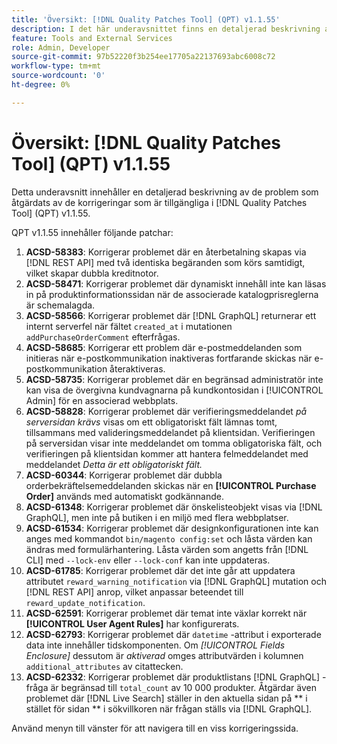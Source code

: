 ```yaml
---
title: 'Översikt: [!DNL Quality Patches Tool] (QPT) v1.1.55'
description: I det här underavsnittet finns en detaljerad beskrivning av de problem som åtgärdats av de korrigeringar som finns i  [!DNL Quality Patches Tool] (QPT) v1.1.55.
feature: Tools and External Services
role: Admin, Developer
source-git-commit: 97b52220f3b254ee17705a22137693abc6008c72
workflow-type: tm+mt
source-wordcount: '0'
ht-degree: 0%

---
```


# Översikt: [!DNL Quality Patches Tool] (QPT) v1.1.55

Detta underavsnitt innehåller en detaljerad beskrivning av de problem som åtgärdats av de korrigeringar som är tillgängliga i [!DNL Quality Patches Tool] (QPT) v1.1.55.

QPT v1.1.55 innehåller följande patchar:

1. **ACSD-58383**: Korrigerar problemet där en återbetalning skapas via [!DNL REST API] med två identiska begäranden som körs samtidigt, vilket skapar dubbla kreditnotor.
1. **ACSD-58471**: Korrigerar problemet där dynamiskt innehåll inte kan läsas in på produktinformationssidan när de associerade katalogprisreglerna är schemalagda.
1. **ACSD-58566**: Korrigerar problemet där [!DNL GraphQL] returnerar ett internt serverfel när fältet `created_at` i mutationen `addPurchaseOrderComment` efterfrågas.
1. **ACSD-58685**: Korrigerar ett problem där e-postmeddelanden som initieras när e-postkommunikation inaktiveras fortfarande skickas när e-postkommunikation återaktiveras.
1. **ACSD-58735**: Korrigerar problemet där en begränsad administratör inte kan visa de övergivna kundvagnarna på kundkontosidan i [!UICONTROL Admin] för en associerad webbplats.
1. **ACSD-58828**: Korrigerar problemet där verifieringsmeddelandet *på serversidan krävs* visas om ett obligatoriskt fält lämnas tomt, tillsammans med valideringsmeddelandet på klientsidan. Verifieringen på serversidan visar inte meddelandet om tomma obligatoriska fält, och verifieringen på klientsidan kommer att hantera felmeddelandet med meddelandet *Detta är ett obligatoriskt fält.*
1. **ACSD-60344**: Korrigerar problemet där dubbla orderbekräftelsemeddelanden skickas när en **[!UICONTROL Purchase Order]** används med automatiskt godkännande.
1. **ACSD-61348**: Korrigerar problemet där önskelisteobjekt visas via [!DNL GraphQL], men inte på butiken i en miljö med flera webbplatser.
1. **ACSD-61534**: Korrigerar problemet där designkonfigurationen inte kan anges med kommandot `bin/magento config:set` och låsta värden kan ändras med formulärhantering. Låsta värden som angetts från [!DNL CLI] med `--lock-env` eller `--lock-conf` kan inte uppdateras.
1. **ACSD-61785**: Korrigerar problemet där det inte går att uppdatera attributet `reward_warning_notification` via [!DNL GraphQL] mutation och [!DNL REST API] anrop, vilket anpassar beteendet till `reward_update_notification`.
1. **ACSD-62591**: Korrigerar problemet där temat inte växlar korrekt när **[!UICONTROL User Agent Rules]** har konfigurerats.
1. **ACSD-62793**: Korrigerar problemet där `datetime` -attribut i exporterade data inte innehåller tidskomponenten. Om *[!UICONTROL Fields Enclosure]* dessutom är *aktiverad* omges attributvärden i kolumnen `additional_attributes` av citattecken.
1. **ACSD-62332**: Korrigerar problemet där produktlistans [!DNL GraphQL] -fråga är begränsad till `total_count` av 10 000 produkter. Åtgärdar även problemet där [!DNL Live Search] ställer in den aktuella sidan på ** i stället för sidan ** i sökvillkoren när frågan ställs via [!DNL GraphQL].

Använd menyn till vänster för att navigera till en viss korrigeringssida.
